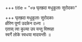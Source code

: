 +++
title = "०७ घृतह्रदा मधुकूलाः सुरोदकाः"

+++
घृतह्रदा मधुकूलाः सुरोदकाः  
क्षीरेण पूर्णा उदकेन दध्ना ।  
एतास् त्वा कुल्या उप यन्तु विश्वहा  
स्वर्गे लोके स्वधया मादयन्तीः ॥